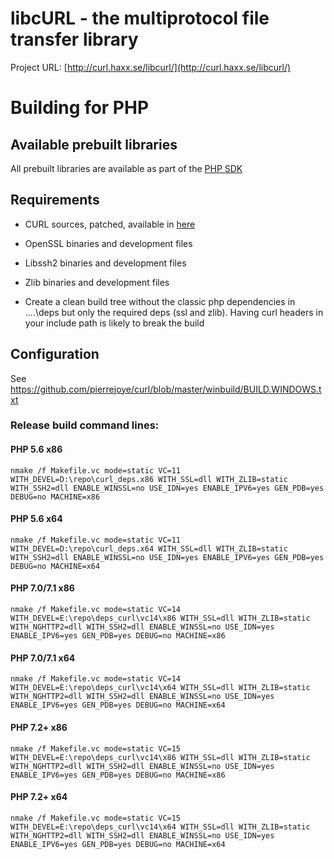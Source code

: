 # libcURL - the multiprotocol file transfer library

Project URL: [http://curl.haxx.se/libcurl/](http://curl.haxx.se/libcurl/)

# Building for PHP

## Available prebuilt libraries

All prebuilt libraries are available as part of the [PHP
SDK](http://windows.php.net/downloads/php-sdk/)

## Requirements

  * CURL sources, patched, available in [here](https://github.com/winlibs)

  * OpenSSL binaries and development files

  * Libssh2 binaries and development files

  * Zlib binaries and development files

  * Create a clean build tree without the classic php dependencies in ..\..\deps but only the required deps (ssl and zlib). Having curl headers in your include path is likely to break the build

## Configuration

See [https://github.com/pierrejoye/curl/blob/master/winbuild/BUILD.WINDOWS.txt
](https://github.com/pierrejoye/curl/blob/master/winbuild/BUILD.WINDOWS.txt)

### Release build command lines:

#### PHP 5.6 x86

	nmake /f Makefile.vc mode=static VC=11 WITH_DEVEL=D:\repo\curl_deps.x86 WITH_SSL=dll WITH_ZLIB=static WITH_SSH2=dll ENABLE_WINSSL=no USE_IDN=yes ENABLE_IPV6=yes GEN_PDB=yes DEBUG=no MACHINE=x86

#### PHP 5.6 x64

	nmake /f Makefile.vc mode=static VC=11 WITH_DEVEL=D:\repo\curl_deps.x64 WITH_SSL=dll WITH_ZLIB=static WITH_SSH2=dll ENABLE_WINSSL=no USE_IDN=yes ENABLE_IPV6=yes GEN_PDB=yes DEBUG=no MACHINE=x64

#### PHP 7.0/7.1 x86

	nmake /f Makefile.vc mode=static VC=14 WITH_DEVEL=E:\repo\deps_curl\vc14\x86 WITH_SSL=dll WITH_ZLIB=static WITH_NGHTTP2=dll WITH_SSH2=dll ENABLE_WINSSL=no USE_IDN=yes ENABLE_IPV6=yes GEN_PDB=yes DEBUG=no MACHINE=x86 

#### PHP 7.0/7.1 x64

	nmake /f Makefile.vc mode=static VC=14 WITH_DEVEL=E:\repo\deps_curl\vc14\x64 WITH_SSL=dll WITH_ZLIB=static WITH_NGHTTP2=dll WITH_SSH2=dll ENABLE_WINSSL=no USE_IDN=yes ENABLE_IPV6=yes GEN_PDB=yes DEBUG=no MACHINE=x64 

#### PHP 7.2+ x86

	nmake /f Makefile.vc mode=static VC=15 WITH_DEVEL=E:\repo\deps_curl\vc14\x86 WITH_SSL=dll WITH_ZLIB=static WITH_NGHTTP2=dll WITH_SSH2=dll ENABLE_WINSSL=no USE_IDN=yes ENABLE_IPV6=yes GEN_PDB=yes DEBUG=no MACHINE=x86 

#### PHP 7.2+ x64

	nmake /f Makefile.vc mode=static VC=15 WITH_DEVEL=E:\repo\deps_curl\vc14\x64 WITH_SSL=dll WITH_ZLIB=static WITH_NGHTTP2=dll WITH_SSH2=dll ENABLE_WINSSL=no USE_IDN=yes ENABLE_IPV6=yes GEN_PDB=yes DEBUG=no MACHINE=x64 

